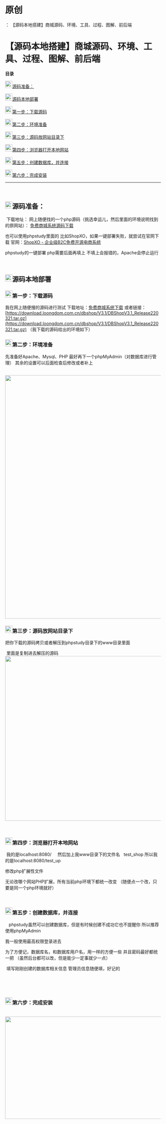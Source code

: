 # 原创
：  【源码本地搭建】商城源码、环境、工具、过程、图解、前后端

# 【源码本地搭建】商城源码、环境、工具、过程、图解、前后端

**目录**

<img alt="" height="23" src="https://img-blog.csdnimg.cn/53982b36407c4bc6b5b1e4a7cf46a54f.png" width="23"/>[源码准备：](#%E6%BA%90%E7%A0%81%E5%87%86%E5%A4%87%EF%BC%9A)

<img alt="" height="23" src="https://img-blog.csdnimg.cn/53982b36407c4bc6b5b1e4a7cf46a54f.png" width="23"/>[源码本地部署](#%E6%BA%90%E7%A0%81%E6%9C%AC%E5%9C%B0%E9%83%A8%E7%BD%B2)

<img alt="" height="23" src="https://img-blog.csdnimg.cn/8a8bd7ceec6d4560abc8188bb1c81bf0.png" width="23"/>[第一步：下载源码](#%E7%AC%AC%E4%B8%80%E6%AD%A5%EF%BC%9A%E4%B8%8B%E8%BD%BD%E6%BA%90%E7%A0%81)

<img alt="" height="23" src="https://img-blog.csdnimg.cn/8a8bd7ceec6d4560abc8188bb1c81bf0.png" width="23"/>[第二步：环境准备](#%E7%AC%AC%E4%BA%8C%E6%AD%A5%EF%BC%9A%E7%8E%AF%E5%A2%83%E5%87%86%E5%A4%87)

<img alt="" height="23" src="https://img-blog.csdnimg.cn/8a8bd7ceec6d4560abc8188bb1c81bf0.png" width="23"/>[第三步：源码放网站目录下](#%E7%AC%AC%E4%B8%89%E6%AD%A5%EF%BC%9A%E6%BA%90%E7%A0%81%E6%94%BE%E7%BD%91%E7%AB%99%E7%9B%AE%E5%BD%95%E4%B8%8B)

<img alt="" height="23" src="https://img-blog.csdnimg.cn/8a8bd7ceec6d4560abc8188bb1c81bf0.png" width="23"/>[第四步：浏览器打开本地网站](#%E7%AC%AC%E5%9B%9B%E6%AD%A5%EF%BC%9A%E6%B5%8F%E8%A7%88%E5%99%A8%E6%89%93%E5%BC%80%E6%9C%AC%E5%9C%B0%E7%BD%91%E7%AB%99)

<img alt="" height="23" src="https://img-blog.csdnimg.cn/8a8bd7ceec6d4560abc8188bb1c81bf0.png" width="23"/>[第五步：创建数据库，并连接](#%E7%AC%AC%E4%BA%94%E6%AD%A5%EF%BC%9A%E5%88%9B%E5%BB%BA%E6%95%B0%E6%8D%AE%E5%BA%93%EF%BC%8C%E5%B9%B6%E8%BF%9E%E6%8E%A5)

<img alt="" height="23" src="https://img-blog.csdnimg.cn/8a8bd7ceec6d4560abc8188bb1c81bf0.png" width="23"/>[第六步：完成安装](#%E7%AC%AC%E5%85%AD%E6%AD%A5%EF%BC%9A%E5%AE%8C%E6%88%90%E5%AE%89%E8%A3%85)

---


 

## <img alt="" height="23" src="https://img-blog.csdnimg.cn/53982b36407c4bc6b5b1e4a7cf46a54f.png" width="23"/>源码准备： 

> 
 下载地址：
网上随便找的一个php源码（挑选幸运儿，然后里面的环境说明找到的原网站）：
[免费商城系统源码下载](https://bbs.dbshop.net/forum.php?mod=forumdisplay&amp;fid=80)

也可以使用phpstudy里面的
比如ShopXO，如果一键部署失败，就尝试在官网下载
官网：[ShopXO - 企业级B2C免费开源电商系统](https://shopxo.net/)






phpstudy的一键部署
php需要后面再填上
不填上会报错的，Apache会停止运行




 

## <img alt="" height="23" src="https://img-blog.csdnimg.cn/53982b36407c4bc6b5b1e4a7cf46a54f.png" width="23"/>源码本地部署

### <img alt="" height="23" src="https://img-blog.csdnimg.cn/8a8bd7ceec6d4560abc8188bb1c81bf0.png" width="23"/>第一步：下载源码 

> 
我在网上随便搜的源码进行测试
下载地址：[免费商城系统下载](https://bbs.dbshop.net/forum.php?mod=forumdisplay&amp;fid=80)
或者链接：[https://download.loongdom.com.cn/dbshop/V3.1/DBShopV3.1_Release220321.tar.gz](https://download.loongdom.com.cn/dbshop/V3.1/DBShopV3.1_Release220321.tar.gz)
（我下载的源码给出的环境如下）



### <img alt="" height="23" src="https://img-blog.csdnimg.cn/8a8bd7ceec6d4560abc8188bb1c81bf0.png" width="23"/>第二步：环境准备

> 
先准备好Apache、Mysql、PHP
最好再下一个phpMyAdmin（对数据库进行管理）
其余的设置可以后面检查后修改或者补上

 <img alt="" height="787" src="https://img-blog.csdnimg.cn/4dd547451b36488fbedceff09a6819ac.png?x-oss-process=image/watermark,type_d3F5LXplbmhlaQ,shadow_50,text_Q1NETiBA6buR6Imy5Zyw5bimKOW0m-i1tyk=,size_20,color_FFFFFF,t_70,g_se,x_16" width="1000"/>


### <img alt="" height="23" src="https://img-blog.csdnimg.cn/8a8bd7ceec6d4560abc8188bb1c81bf0.png" width="23"/>第三步：源码放网站目录下

> 
把你下载的源码拷贝或者解压到phpstudy目录下的www目录里面

 里面是复制进去解压的源码<img alt="" height="533" src="https://img-blog.csdnimg.cn/b27ccb2d0d02407a8a8f2e9c4f22dd63.png?x-oss-process=image/watermark,type_d3F5LXplbmhlaQ,shadow_50,text_Q1NETiBA6buR6Imy5Zyw5bimKOW0m-i1tyk=,size_18,color_FFFFFF,t_70,g_se,x_16" width="759"/>


 

### <img alt="" height="23" src="https://img-blog.csdnimg.cn/8a8bd7ceec6d4560abc8188bb1c81bf0.png" width="23"/>第四步：浏览器打开本地网站

> 
 我的是localhost:8080/     然后加上我www目录下的文件名   test_shop
所以我的是localhost:8080/test_up






修改php扩展性文件

无论改哪个网站PHP扩展，所有当前php环境下都统一改变
（随便点一个改，只要是同一个php环境就好） 








<img alt="" src="https://img-blog.csdnimg.cn/2d29d93dcb71487596ae7f5d7f700f9d.png?x-oss-process=image/watermark,type_d3F5LXplbmhlaQ,shadow_50,text_Q1NETiBA6buR6Imy5Zyw5bimKOW0m-i1tyk=,size_8,color_FFFFFF,t_70,g_se,x_16"/> 

### <img alt="" height="23" src="https://img-blog.csdnimg.cn/8a8bd7ceec6d4560abc8188bb1c81bf0.png" width="23"/>第五步：创建数据库，并连接

> 
 
 phpstudy虽然可以创建数据库，但是有时候创建不成功它也不提醒你
所以推荐使用phpMyAdmin


我一般使用最高权限登录进去

为了方便记，数据库名，和数据库用户名，用一样的方便一些
并且密码最好都统一把
（虽然后台都可以改，但是能少一定事就少一点）






 填写刚刚创建的数据库相关信息
管理员信息随便填，好记的



 <img alt="" src="https://img-blog.csdnimg.cn/8491002c2f874126a318d0f09638f40a.png?x-oss-process=image/watermark,type_d3F5LXplbmhlaQ,shadow_50,text_Q1NETiBA6buR6Imy5Zyw5bimKOW0m-i1tyk=,size_7,color_FFFFFF,t_70,g_se,x_16"/>

 

### <img alt="" height="23" src="https://img-blog.csdnimg.cn/8a8bd7ceec6d4560abc8188bb1c81bf0.png" width="23"/>第六步：完成安装

> 
 <img alt="" height="331" src="https://img-blog.csdnimg.cn/d617740810c6472ca671f53132c41f07.png?x-oss-process=image/watermark,type_d3F5LXplbmhlaQ,shadow_50,text_Q1NETiBA6buR6Imy5Zyw5bimKOW0m-i1tyk=,size_20,color_FFFFFF,t_70,g_se,x_16" width="816"/>






